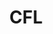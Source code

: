 ---
title: CFL
crosslinks:
- youtubefactsbot
- youtubot
- livven
- anti_gif_bot
- CFLStreams
- u_imguralbumbot
- john_yukis_bots
- minnesotavikings
- onguardforthee
- AskReddit
- OttawaCelebs
- Pay_Respects
- CanadianPL
- halifax
- gamedev
- VictoriaBC
- tmsbmeta
- alotabot
- rugbyunion
- nfl
---